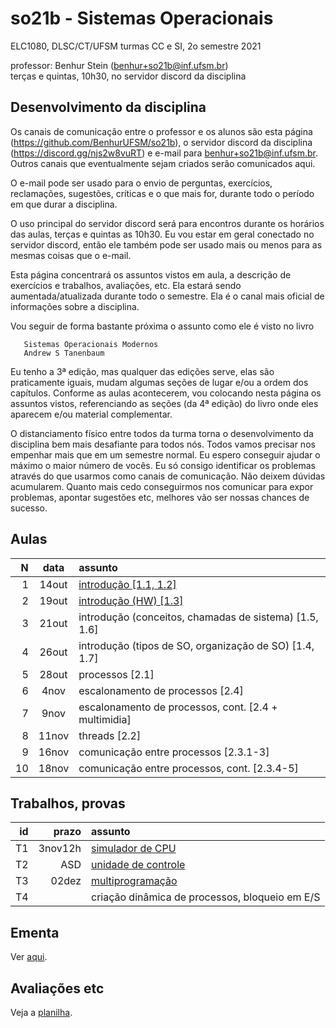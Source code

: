 # so21b - Sistemas Operacionais
ELC1080, DLSC/CT/UFSM
turmas CC e SI, 2o semestre 2021

professor: Benhur Stein ([benhur+so21b@inf.ufsm.br](mailto:benhur%2bso21b@inf.ufsm.br))\
terças e quintas, 10h30, no servidor discord da disciplina

## Desenvolvimento da disciplina

Os canais de comunicação entre o professor e os alunos são esta página (<https://github.com/BenhurUFSM/so21b>), o servidor discord da disciplina (<https://discord.gg/njs2w8vuRT>) e e-mail para [benhur+so21b@inf.ufsm.br](mailto:benhur%2bso21b@inf.ufsm.br).
Outros canais que eventualmente sejam criados serão comunicados aqui.

O e-mail pode ser usado para o envio de perguntas, exercícios, reclamações, sugestões, críticas e o que mais for, durante todo o período em que durar a disciplina.

O uso principal do servidor discord será para encontros durante os horários das aulas, terças e quintas as 10h30.
Eu vou estar em geral conectado no servidor discord, então ele também pode ser usado mais ou menos para as mesmas coisas que o e-mail.

Esta página concentrará os assuntos vistos em aula, a descrição de exercícios e trabalhos, avaliações, etc. Ela estará sendo aumentada/atualizada durante todo o semestre. Ela é o canal mais oficial de informações sobre a disciplina.

Vou seguir de forma bastante próxima o assunto como ele é visto no livro

```
   Sistemas Operacionais Modernos
   Andrew S Tanenbaum
```

Eu tenho a 3ª edição, mas qualquer das edições serve, elas são praticamente iguais, mudam algumas seções de lugar e/ou a ordem dos capítulos. Conforme as aulas acontecerem, vou colocando nesta página os assuntos vistos, referenciando as seções (da 4ª edição) do livro onde eles aparecem e/ou material complementar.

O distanciamento físico entre todos da turma torna o desenvolvimento da disciplina bem mais desafiante para todos nós. Todos vamos precisar nos empenhar mais que em um semestre normal. Eu espero conseguir ajudar o máximo o maior número de vocês. Eu só consigo identificar os problemas através do que usarmos como canais de comunicação. Não deixem dúvidas acumularem. Quanto mais cedo conseguirmos nos comunicar para expor problemas, apontar sugestões etc, melhores vão ser nossas chances de sucesso.

##  Aulas 

|    N |   data | assunto
| ---: | :----: | :--------
|    1 |  14out | [introdução \[1.1, 1.2\]](https://github.com/BenhurUFSM/so21b/blob/main/Assuntos/01.md)
|    2 |  19out | [introdução (HW) \[1.3\]](https://github.com/BenhurUFSM/so21b/blob/main/Assuntos/02.md)
|    3 |  21out | introdução (conceitos, chamadas de sistema) \[1.5, 1.6\]
|    4 |  26out | introdução (tipos de SO, organização de SO) \[1.4, 1.7\]
|    5 |  28out | processos \[2.1\]
|    6 |   4nov | escalonamento de processos \[2.4\]
|    7 |   9nov | escalonamento de processos, cont. \[2.4 + multimidia\]
|    8 |  11nov | threads \[2.2\]
|    9 |  16nov | comunicação entre processos \[2.3.1-3\]
|   10 |  18nov | comunicação entre processos, cont. \[2.3.4-5\]

## Trabalhos, provas

|    id |      prazo | assunto
| ----: | ---------: | :-----------
|    T1 |    3nov12h | [simulador de CPU](https://github.com/BenhurUFSM/so21b/blob/main/Trabalhos/t1.md)
|    T2 |        ASD | [unidade de controle](https://github.com/BenhurUFSM/so21b/blob/main/Trabalhos/t2.md)
|    T3 |      02dez | [multiprogramação](https://github.com/BenhurUFSM/so21b/blob/main/Trabalhos/t3.md)
|    T4 |            | criação dinâmica de processos, bloqueio em E/S

## Ementa

Ver [aqui](https://www.ufsm.br/ementario/disciplinas/elc1080/).

## Avaliações etc

Veja a [planilha](https://docs.google.com/spreadsheets/d/1KtXAFwfoLCgSyQ1s-T9ZT321uw56pkPRJ1mSd_BUZO4/edit?usp=sharing).
